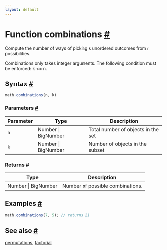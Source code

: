 ```yaml
---
layout: default
---
```


<h1 id="function-combinations">Function combinations <a href="#function-combinations" title="Permalink">#</a></h1>

Compute the number of ways of picking `k` unordered outcomes from `n`
possibilities.

Combinations only takes integer arguments.
The following condition must be enforced: k <= n.


<h2 id="syntax">Syntax <a href="#syntax" title="Permalink">#</a></h2>

```js
math.combinations(n, k)
```

<h3 id="parameters">Parameters <a href="#parameters" title="Permalink">#</a></h3>

Parameter | Type | Description
--------- | ---- | -----------
`n` | Number &#124; BigNumber | Total number of objects in the set
`k` | Number &#124; BigNumber | Number of objects in the subset

<h3 id="returns">Returns <a href="#returns" title="Permalink">#</a></h3>

Type | Description
---- | -----------
Number &#124; BigNumber | Number of possible combinations.


<h2 id="examples">Examples <a href="#examples" title="Permalink">#</a></h2>

```js
math.combinations(7, 5); // returns 21
```


<h2 id="see-also">See also <a href="#see-also" title="Permalink">#</a></h2>

[permutations](permutations.html),
[factorial](factorial.html)


<!-- Note: This file is automatically generated from source code comments. Changes made in this file will be overridden. -->
